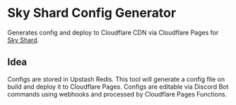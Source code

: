 # Sky Shard Config Generator

Generates config and deploy to Cloudflare CDN via Cloudflare Pages for [Sky Shard](https://github.com/PlutoyDev/sky-shards).

## Idea

Configs are stored in Upstash Redis. This tool will generate a config file on build and deploy it to Cloudflare Pages.
Configs are editable via Discord Bot commands using webhooks and processed by Cloudflare Pages Functions.
